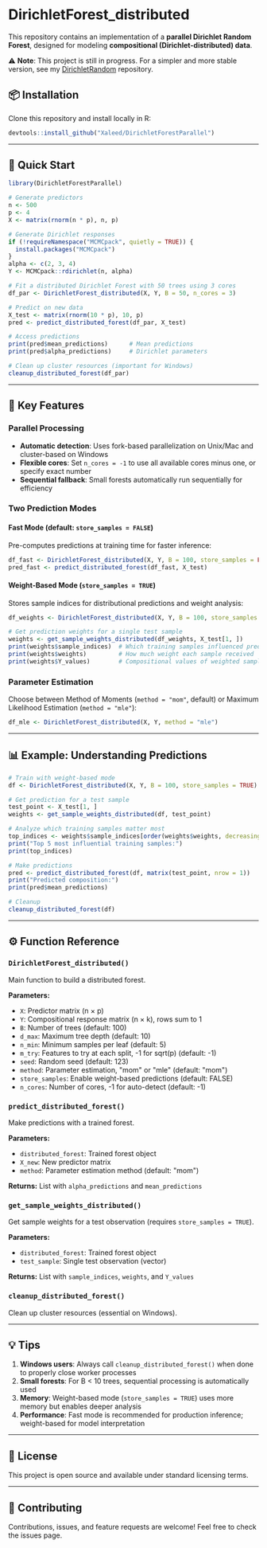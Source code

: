 # DirichletForest_distributed  

This repository contains an implementation of a **parallel Dirichlet Random Forest**, designed for modeling **compositional (Dirichlet-distributed) data**.  

⚠️ **Note**: This project is still in progress. For a simpler and more stable version, see my [DirichletRandom](https://github.com/Xaleed/DirichletForest.git) repository.  




## 📦 Installation  

Clone this repository and install locally in R:  
```r
devtools::install_github("Xaleed/DirichletForestParallel")
```

---

## 🚀 Quick Start
```r
library(DirichletForestParallel)

# Generate predictors
n <- 500
p <- 4
X <- matrix(rnorm(n * p), n, p)

# Generate Dirichlet responses
if (!requireNamespace("MCMCpack", quietly = TRUE)) {
  install.packages("MCMCpack")
}
alpha <- c(2, 3, 4)
Y <- MCMCpack::rdirichlet(n, alpha)

# Fit a distributed Dirichlet Forest with 50 trees using 3 cores
df_par <- DirichletForest_distributed(X, Y, B = 50, n_cores = 3)

# Predict on new data
X_test <- matrix(rnorm(10 * p), 10, p)
pred <- predict_distributed_forest(df_par, X_test)

# Access predictions
print(pred$mean_predictions)      # Mean predictions
print(pred$alpha_predictions)     # Dirichlet parameters

# Clean up cluster resources (important for Windows)
cleanup_distributed_forest(df_par)
```

---

## 🔧 Key Features

### **Parallel Processing**
- **Automatic detection**: Uses fork-based parallelization on Unix/Mac and cluster-based on Windows
- **Flexible cores**: Set `n_cores = -1` to use all available cores minus one, or specify exact number
- **Sequential fallback**: Small forests automatically run sequentially for efficiency

### **Two Prediction Modes**

#### Fast Mode (default: `store_samples = FALSE`)
Pre-computes predictions at training time for faster inference:
```r
df_fast <- DirichletForest_distributed(X, Y, B = 100, store_samples = FALSE)
pred_fast <- predict_distributed_forest(df_fast, X_test)
```

#### Weight-Based Mode (`store_samples = TRUE`)
Stores sample indices for distributional predictions and weight analysis:
```r
df_weights <- DirichletForest_distributed(X, Y, B = 100, store_samples = TRUE)

# Get prediction weights for a single test sample
weights <- get_sample_weights_distributed(df_weights, X_test[1, ])
print(weights$sample_indices)  # Which training samples influenced prediction
print(weights$weights)         # How much weight each sample received
print(weights$Y_values)        # Compositional values of weighted samples
```

### **Parameter Estimation**
Choose between Method of Moments (`method = "mom"`, default) or Maximum Likelihood Estimation (`method = "mle"`):
```r
df_mle <- DirichletForest_distributed(X, Y, method = "mle")
```

---

## 📊 Example: Understanding Predictions
```r
# Train with weight-based mode
df <- DirichletForest_distributed(X, Y, B = 100, store_samples = TRUE)

# Get prediction for a test sample
test_point <- X_test[1, ]
weights <- get_sample_weights_distributed(df, test_point)

# Analyze which training samples matter most
top_indices <- weights$sample_indices[order(weights$weights, decreasing = TRUE)[1:5]]
print("Top 5 most influential training samples:")
print(top_indices)

# Make predictions
pred <- predict_distributed_forest(df, matrix(test_point, nrow = 1))
print("Predicted composition:")
print(pred$mean_predictions)

# Cleanup
cleanup_distributed_forest(df)
```

---

## ⚙️ Function Reference

### `DirichletForest_distributed()`
Main function to build a distributed forest.

**Parameters:**
- `X`: Predictor matrix (n × p)
- `Y`: Compositional response matrix (n × k), rows sum to 1
- `B`: Number of trees (default: 100)
- `d_max`: Maximum tree depth (default: 10)
- `n_min`: Minimum samples per leaf (default: 5)
- `m_try`: Features to try at each split, -1 for sqrt(p) (default: -1)
- `seed`: Random seed (default: 123)
- `method`: Parameter estimation, "mom" or "mle" (default: "mom")
- `store_samples`: Enable weight-based predictions (default: FALSE)
- `n_cores`: Number of cores, -1 for auto-detect (default: -1)

### `predict_distributed_forest()`
Make predictions with a trained forest.

**Parameters:**
- `distributed_forest`: Trained forest object
- `X_new`: New predictor matrix
- `method`: Parameter estimation method (default: "mom")

**Returns:** List with `alpha_predictions` and `mean_predictions`

### `get_sample_weights_distributed()`
Get sample weights for a test observation (requires `store_samples = TRUE`).

**Parameters:**
- `distributed_forest`: Trained forest object
- `test_sample`: Single test observation (vector)

**Returns:** List with `sample_indices`, `weights`, and `Y_values`

### `cleanup_distributed_forest()`
Clean up cluster resources (essential on Windows).

---

## 💡 Tips

1. **Windows users**: Always call `cleanup_distributed_forest()` when done to properly close worker processes
2. **Small forests**: For B < 10 trees, sequential processing is automatically used
3. **Memory**: Weight-based mode (`store_samples = TRUE`) uses more memory but enables deeper analysis
4. **Performance**: Fast mode is recommended for production inference; weight-based for model interpretation

---

## 📝 License

This project is open source and available under standard licensing terms.

---

## 🤝 Contributing

Contributions, issues, and feature requests are welcome! Feel free to check the issues page.